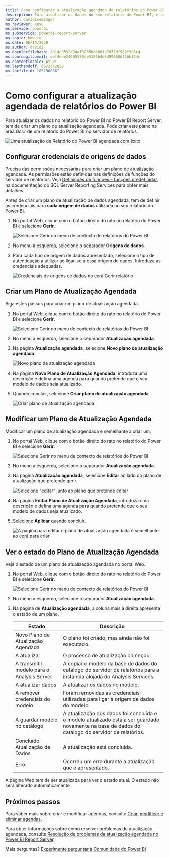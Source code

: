 ```yaml
---
title: Como configurar a atualização agendada de relatórios do Power BI
description: Para atualizar os dados no seu relatório do Power BI, é necessário criar um plano de atualização agendada.
author: davidiseminger
ms.reviewer: kayu
ms.service: powerbi
ms.subservice: powerbi-report-server
ms.topic: how-to
ms.date: 06/10/2020
ms.author: davidi
ms.openlocfilehash: 3814c0532d94af3265bd608fc7837df982f9b6c4
ms.sourcegitcommit: eef4eee24695570ae3186b4d8d99660df16bf54c
ms.contentlocale: pt-PT
ms.lasthandoff: 06/23/2020
ms.locfileid: "85236086"
---
```

# <a name="how-to-configure-power-bi-report-scheduled-refresh"></a>Como configurar a atualização agendada de relatórios do Power BI
Para atualizar os dados no relatório do Power BI no Power BI Report Server, tem de criar um plano de atualização agendada. Pode criar este plano na área *Gerir* de um relatório do Power BI no servidor de relatórios.

![Uma atualização de Relatório do Power BI agendada com êxito](media/configure-scheduled-refresh/scheduled-refresh-success.png)

## <a name="configure-data-source-credentials"></a>Configurar credenciais de origens de dados
Precisa das permissões necessárias para criar um plano de atualização agendada. As permissões estão definidas nas definições de funções do servidor de relatórios. Veja [Definições de funções – funções predefinidas](https://docs.microsoft.com/sql/reporting-services/security/role-definitions-predefined-roles) na documentação do SQL Server Reporting Services para obter mais detalhes.

Antes de criar um plano de atualização de dados agendada, tem de definir as credenciais para **cada origem de dados** utilizada no seu relatório do Power BI.

1. No portal Web, clique com o botão direito do rato no relatório do Power BI e selecione **Gerir**.
   
    ![Selecione Gerir no menu de contexto de relatórios do Power BI](media/configure-scheduled-refresh/manage-power-bi-report.png)
2. No menu à esquerda, selecione o separador **Origens de dados**.
3. Para cada tipo de origem de dados apresentado, selecione o tipo de autenticação a utilizar ao ligar-se a essa origem de dados. Introduza as credenciais adequadas.
   
    ![Credenciais de origens de dados no ecrã Gerir relatório](media/configure-scheduled-refresh/data-source-credentials.png)

## <a name="creating-a-schedule-refresh-plan"></a>Criar um Plano de Atualização Agendada
Siga estes passos para criar um plano de atualização agendada.

1. No portal Web, clique com o botão direito do rato no relatório do Power BI e selecione **Gerir**.
   
    ![Selecione Gerir no menu de contexto de relatórios do Power BI](media/configure-scheduled-refresh/manage-power-bi-report.png)
2. No menu à esquerda, selecione o separador **Atualização agendada**.
3. Na página **Atualização agendada**, selecione **Novo plano de atualização agendada**.
   
    ![Novo plano de atualização agendada](media/configure-scheduled-refresh/new-scheduled-refresh-plan.png)
4. Na página **Novo Plano de Atualização Agendada**, introduza uma descrição e defina uma agenda para quando pretende que o seu modelo de dados seja atualizado.
5. Quando concluir, selecione **Criar plano de atualização agendada**.
   
    ![Criar plano de atualização agendada](media/configure-scheduled-refresh/create-scheduled-refresh-plan.png)

## <a name="modifying-a-schedule-refresh-plan"></a>Modificar um Plano de Atualização Agendada
Modificar um plano de atualização agendada é semelhante a criar um.

1. No portal Web, clique com o botão direito do rato no relatório do Power BI e selecione **Gerir**.
   
    ![Selecione Gerir no menu de contexto de relatórios do Power BI](media/configure-scheduled-refresh/manage-power-bi-report.png)
2. No menu à esquerda, selecione o separador **Atualização agendada**.
3. Na página **Atualização agendada**, selecione **Editar** ao lado do plano de atualização que pretende gerir.
   
    ![Selecione "editar" junto ao plano que pretende editar](media/configure-scheduled-refresh/edit-scheduled-refresh-plan.png)
4. Na página **Editar Plano de Atualização Agendada**, introduza uma descrição e defina uma agenda para quando pretende que o seu modelo de dados seja atualizado.
5. Selecione **Aplicar** quando concluir.
   
    ![A página para editar o plano de atualização agendada é semelhante ao ecrã para criar](media/configure-scheduled-refresh/edit-scheduled-refresh-plan-page.png)

## <a name="viewing-the-status-of-schedule-refresh-plan"></a>Ver o estado do Plano de Atualização Agendada
Veja o estado de um plano de atualização agendada no portal Web.

1. No portal Web, clique com o botão direito do rato no relatório do Power BI e selecione **Gerir**.
   
    ![Selecione Gerir no menu de contexto de relatórios do Power BI](media/configure-scheduled-refresh/manage-power-bi-report.png)
2. No menu à esquerda, selecione o separador **Atualização agendada**.
3. Na página de **Atualização agendada**, a coluna mais à direita apresenta o estado de um plano.
   
   | **Estado** | **Descrição** |
   | --- | --- |
   | Novo Plano de Atualização Agendada |O plano foi criado, mas ainda não foi executado. |
   | A atualizar |O processo de atualização começou. |
   | A transmitir modelo para o Analysis Server |A copiar o modelo da base de dados do catálogo do servidor de relatórios para a instância alojada do Analysis Services. |
   | A atualizar dados |A atualizar os dados no modelo. |
   | A remover credenciais do modelo |Foram removidas as credenciais utilizadas para ligar à origem de dados do modelo. |
   | A guardar modelo no catálogo |A atualização dos dados foi concluída e o modelo atualizado está a ser guardado novamente na base de dados do catálogo do servidor de relatórios. |
   | Concluído: Atualização de Dados |A atualização está concluída. |
   | Erro: |Ocorreu um erro durante a atualização, que é apresentado. |

A página Web tem de ser atualizada para ver o estado atual. O estado não será alterado automaticamente.

## <a name="next-steps"></a>Próximos passos
Para saber mais sobre criar e modificar agendas, consulte [Criar, modificar e eliminar agendas](https://docs.microsoft.com/sql/reporting-services/subscriptions/create-modify-and-delete-schedules).

Para obter informações sobre como resolver problemas de atualização agendada, consulte [Resolução de problemas da atualização agendada no Power BI Report Server](scheduled-refresh-troubleshoot.md).

Mais perguntas? [Experimente perguntar à Comunidade do Power BI](https://community.powerbi.com/)

